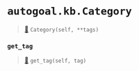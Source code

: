 # `autogoal.kb.Category`

> [📝](https://github.com/autogal/autogoal/blob/master/autogoal/kb/_data.py#L409)
> `Category(self, **tags)`

### `get_tag`

> [📝](https://github.com/autogoal/autogoal/blob/master/autogoal/kb/_data.py#L283)
> `get_tag(self, tag)`

